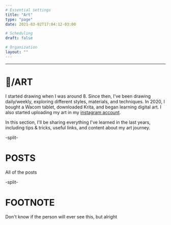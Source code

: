 ```yaml
---
# Essential settings
title: "Art"
type: "page"
date: 2021-03-02T17:04:12-03:00

# Scheduling
draft: false

# Organization
layout: ""
---
```


<hr class="art-bg"/>

# <span class="is-size-1 art-fg" style="font-style: normal">🎨/ART</span>
I started drawing when I was around 8. Since then, I've been drawing daily/weekly, exploring different styles, materials, and techniques. In 2020, I bought a Wacom tablet, downloaded Krita, and began learning digital art. I also started uploading my art in my [<span class="link">instagram account</link>](https://www.instagram.com/artbykoga).

In this section, I'll be sharing everything I've learned in the last years, including tips & tricks, useful links, and content about my art journey.

-split-

# POSTS
All of the posts

-split-

# FOOTNOTE
Don't know if the person will ever see this, but alright